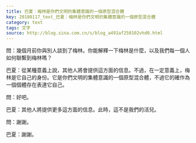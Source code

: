 ```yaml
---
title: 巴夏：梅林是你們文明的集體意識的一個原型混合體
key: 20180117_text_巴夏：梅林是你們文明的集體意識的一個原型混合體
category: text
tags: 文字
source: http://blog.sina.com.cn/s/blog_a491af250102vhd0.html
---
```


問：幾個月前你與別人談到了梅林。你能解釋一下梅林是什麼，以及我們每一個人如何聯繫到梅林嗎？

巴夏：從某種意義上說，其他人將會提供這方面的信息。不過，在一定意義上，梅林是它自己的身份。它是你們文明的集體意識的一個原型混合體，不過它的確作為一個個體存在表達它自己。

問：好吧。

巴夏：其他人將提供更多這方面的信息。此時，這不是我們的活兒。

問：謝謝。

巴夏：謝謝。
